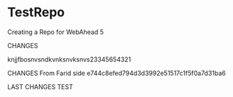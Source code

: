 # TestRepo
Creating a Repo for WebAhead 5

CHANGES 




knjjfbosnvsndkvnksnvksnvs23345654321

CHANGES From Farid side
e744c8efed794d3d3992e51517c1f5f0a7d31ba6





LAST CHANGES TEST